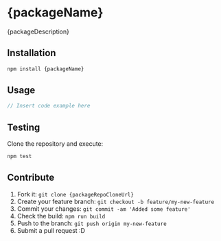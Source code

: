 # {packageName}

{packageDescription}

## Installation

```bash
npm install {packageName}
```

## Usage

```js
// Insert code example here
```

## Testing

Clone the repository and execute:

```bash
npm test
```

## Contribute

1. Fork it: `git clone {packageRepoCloneUrl}`
2. Create your feature branch: `git checkout -b feature/my-new-feature`
3. Commit your changes: `git commit -am 'Added some feature'`
4. Check the build: `npm run build`
4. Push to the branch: `git push origin my-new-feature`
5. Submit a pull request :D
